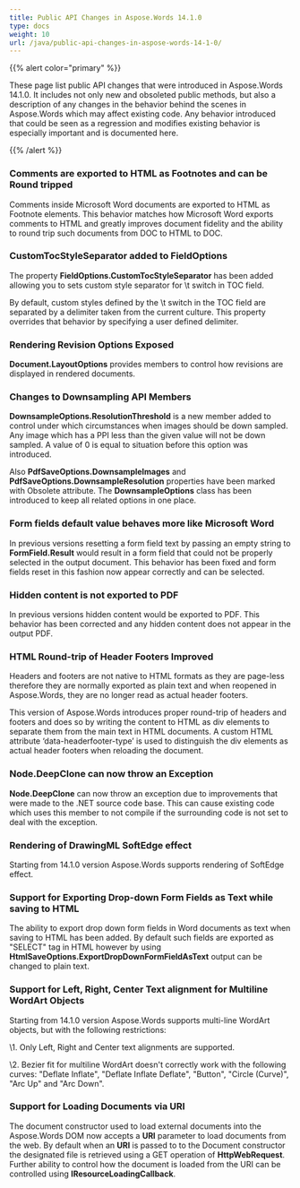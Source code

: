 ```yaml
---
title: Public API Changes in Aspose.Words 14.1.0
type: docs
weight: 10
url: /java/public-api-changes-in-aspose-words-14-1-0/
---
```


{{% alert color="primary" %}} 

These page list public API changes that were introduced in Aspose.Words 14.1.0. It includes not only new and obsoleted public methods, but also a description of any changes in the behavior behind the scenes in Aspose.Words which may affect existing code. Any behavior introduced that could be seen as a regression and modifies existing behavior is especially important and is documented here.

{{% /alert %}} 
### **Comments are exported to HTML as Footnotes and can be Round tripped**
Comments inside Microsoft Word documents are exported to HTML as Footnote elements. This behavior matches how Microsoft Word exports comments to HTML and greatly improves document fidelity and the ability to round trip such documents from DOC to HTML to DOC.
### **CustomTocStyleSeparator added to FieldOptions**
The property **FieldOptions.CustomTocStyleSeparator** has been added allowing you to sets custom style separator for \t switch in TOC field.

By default, custom styles defined by the \t switch in the TOC field are separated by a delimiter taken from the current culture. This property overrides that behavior by specifying a user defined delimiter.
### **Rendering Revision Options Exposed**
**Document.LayoutOptions** provides members to control how revisions are displayed in rendered documents.
### **Changes to Downsampling API Members**
**DownsampleOptions.ResolutionThreshold** is a new member added to control under which circumstances when images should be down sampled. Any image which has a PPI less than the given value will not be down sampled. A value of 0 is equal to situation before this option was introduced.

Also **PdfSaveOptions.DownsampleImages** and **PdfSaveOptions.DownsampleResolution** properties have been marked with Obsolete attribute. The **DownsampleOptions** class has been introduced to keep all related options in one place.
### **Form fields default value behaves more like Microsoft Word**
In previous versions resetting a form field text by passing an empty string to **FormField.Result** would result in a form field that could not be properly selected in the output document. This behavior has been fixed and form fields reset in this fashion now appear correctly and can be selected.
### **Hidden content is not exported to PDF**
In previous versions hidden content would be exported to PDF. This behavior has been corrected and any hidden content does not appear in the output PDF.
### **HTML Round-trip of Header Footers Improved**
Headers and footers are not native to HTML formats as they are page-less therefore they are normally exported as plain text and when reopened in Aspose.Words, they are no longer read as actual header footers.

This version of Aspose.Words introduces proper round-trip of headers and footers and does so by writing the content to HTML as div elements to separate them from the main text in HTML documents. A custom HTML attribute ‘data-headerfooter-type’ is used to distinguish the div elements as actual header footers when reloading the document.
### **Node.DeepClone can now throw an Exception**
**Node.DeepClone** can now throw an exception due to improvements that were made to the .NET source code base. This can cause existing code which uses this member to not compile if the surrounding code is not set to deal with the exception.
### **Rendering of DrawingML SoftEdge effect**
Starting from 14.1.0 version Aspose.Words supports rendering of SoftEdge effect.
### **Support for Exporting Drop-down Form Fields as Text while saving to HTML**
The ability to export drop down form fields in Word documents as text when saving to HTML has been added. By default such fields are exported as "SELECT" tag in HTML however by using **HtmlSaveOptions.ExportDropDownFormFieldAsText** output can be changed to plain text.
### **Support for Left, Right, Center Text alignment for Multiline WordArt Objects**
Starting from 14.1.0 version Aspose.Words supports multi-line WordArt objects, but with the following restrictions:

\1. Only Left, Right and Center text alignments are supported.

\2. Bezier fit for multiline WordArt doesn't correctly work with the following curves: "Deflate Inflate", "Deflate Inflate Deflate", "Button", "Circle (Curve)", "Arc Up" and "Arc Down".
### **Support for Loading Documents via URI**
The document constructor used to load external documents into the Aspose.Words DOM now accepts a **URI** parameter to load documents from the web. By default when an **URI** is passed to to the Document constructor the designated file is retrieved using a GET operation of **HttpWebRequest**. Further ability to control how the document is loaded from the URI can be controlled using **IResourceLoadingCallback**.
